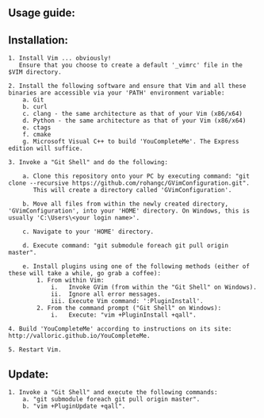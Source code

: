 Usage guide:
-----------

Installation:
------------

    1. Install Vim ... obviously!
       Ensure that you choose to create a default '_vimrc' file in the $VIM directory.

    2. Install the following software and ensure that Vim and all these binaries are accessible via your 'PATH' environment variable:
        a. Git
        b. curl
        c. clang - the same architecture as that of your Vim (x86/x64)
        d. Python - the same architecture as that of your Vim (x86/x64)
        e. ctags
        f. cmake
        g. Microsoft Visual C++ to build 'YouCompleteMe'. The Express edition will suffice.

    3. Invoke a "Git Shell" and do the following:

        a. Clone this repository onto your PC by executing command: "git clone --recursive https://github.com/rohangc/GVimConfiguration.git".
           This will create a directory called 'GVimConfiguration'.

        b. Move all files from within the newly created directory, 'GVimConfiguration', into your 'HOME' directory. On Windows, this is usually 'C:\Users\<your login name>'.

        c. Navigate to your 'HOME' directory.

        d. Execute command: "git submodule foreach git pull origin master".

        e. Install plugins using one of the following methods (either of these will take a while, go grab a coffee):
            1. From within Vim:
                i.   Invoke GVim (from within the "Git Shell" on Windows).
                ii.  Ignore all error messages.
                iii. Execute Vim command: ':PluginInstall'.
            2. From the command prompt ("Git Shell" on Windows):
                i.   Execute: "vim +PluginInstall +qall".

    4. Build 'YouCompleteMe' according to instructions on its site: http://valloric.github.io/YouCompleteMe.

    5. Restart Vim.

Update:
------

    1. Invoke a "Git Shell" and execute the following commands:
        a. "git submodule foreach git pull origin master".
        b. "vim +PluginUpdate +qall".

